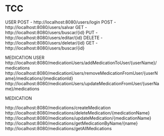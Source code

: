 # TCC
USER
POST - http://localhost:8080/users/login
POST - http://localhost:8080/users/salvar
GET - http://localhost:8080/users/buscar/{id}
PUT - http://localhost:8080/users/editar/{id}
DELETE - http://localhost:8080/users/deletar/{id}
GET - http://localhost:8080/users/buscar/{id}

MEDICATION USER
http://localhost:8080/medicationUsers/addMedicationToUser/{userName}/medications
http://localhost:8080/medicationUsers/removeMedicationFromUser/{userName}/medications/{medicationId}
http://localhost:8080/medicationUsers/updateMedicationFromUser/{userName}/medications


MEDICATION

http://localhost:8080/medications/createMedication
http://localhost:8080/medications/deleteMedication/{medicationName}
http://localhost:8080/medications/updateMedication/{medicationName}
http://localhost:8080/medications/getMedicationByName/{name}
http://localhost:8080/medications/getAllMedications

